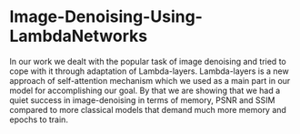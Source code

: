 # Image-Denoising-Using-LambdaNetworks
In our work we dealt with the popular task of image denoising and tried to cope with it through adaptation of Lambda-layers. Lambda-layers is a new approach of self-attention mechanism which we used as a main part in our model for accomplishing our goal. By that we are showing that we had a quiet success in image-denoising in terms of memory, PSNR and SSIM compared to more classical models that demand much more memory and epochs to train. 
